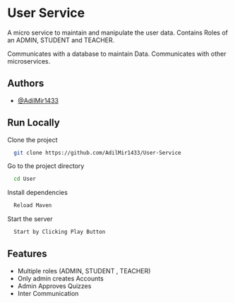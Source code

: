 
# User Service

A micro service to maintain and manipulate the user data. Contains Roles of an ADMIN, STUDENT and TEACHER. 

Communicates with a database to maintain Data. Communicates with other microservices.




## Authors

- [@AdilMir1433](https://github.com/AdilMir1433)


## Run Locally

Clone the project

```bash
  git clone https://github.com/AdilMir1433/User-Service
```

Go to the project directory

```bash
  cd User
```

Install dependencies

```bash
  Reload Maven
```

Start the server

```bash
  Start by Clicking Play Button
```


## Features

- Multiple roles (ADMIN, STUDENT , TEACHER)
- Only admin creates Accounts
- Admin Approves Quizzes
- Inter Communication

